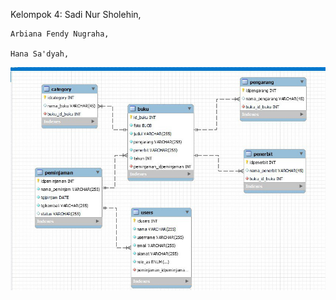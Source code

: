 Kelompok 4:
    Sadi Nur Sholehin,

    Arbiana Fendy Nugraha,

    Hana Sa'dyah,
    

![Screenshot](erd.jpg)